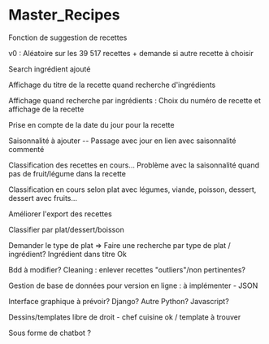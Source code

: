 # Master_Recipes

Fonction de suggestion de recettes

v0 : Aléatoire sur les 39 517 recettes + demande si autre recette à choisir

Search ingrédient ajouté

Affichage du titre de la recette quand recherche d'ingrédients 

Affichage quand recherche par ingrédients : Choix du numéro de recette et affichage de la recette

Prise en compte de la date du jour pour la recette

Saisonnalité à ajouter -- Passage avec jour en lien avec saisonnalité commenté

Classification des recettes en cours... Problème avec la saisonnalité quand pas de fruit/légume dans la recette

Classification en cours selon plat avec légumes, viande, poisson, dessert, dessert avec fruits...

Améliorer l'export des recettes

Classifier par plat/dessert/boisson

Demander le type de plat => Faire une recherche par type de plat / ingrédient? Ingrédient dans titre Ok

Bdd à modifier? Cleaning : enlever recettes "outliers"/non pertinentes? 

Gestion de base de données pour version en ligne : à implémenter - JSON 

Interface graphique à prévoir? Django? Autre Python? Javascript?

Dessins/templates libre de droit - chef cuisine ok / template à trouver

Sous forme de chatbot ? 
